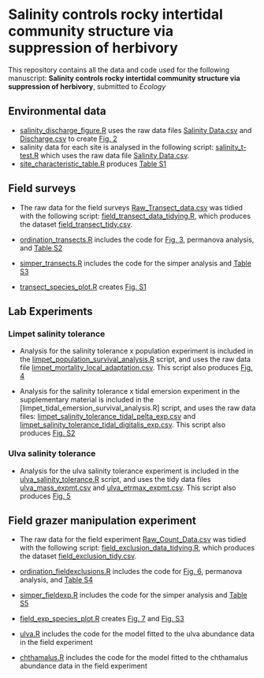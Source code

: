 # Salinity controls rocky intertidal community structure via suppression of herbivory

This repository contains all the data and code used for the following manuscript: **Salinity controls rocky intertidal community structure via suppression of herbivory**, submitted to *Ecology* 

## Environmental data

- [salinity_discharge_figure.R](https://github.com/sandraemry/SalinityandLimpets/blob/main/scripts/salinity_discharge_figure.R) uses the raw data files [Salinity Data.csv](https://github.com/sandraemry/SalinityandLimpets/blob/main/data/raw/Salinity%20Data.csv) and [Discharge.csv](https://github.com/sandraemry/SalinityandLimpets/blob/main/data/raw/Discharge.csv) to create [Fig. 2](https://github.com/sandraemry/SalinityandLimpets/blob/main/figures/salinity_discharge.jpeg)
- salinity data for each site is analysed in the following script: [salinity_t-test.R](https://github.com/sandraemry/SalinityandLimpets/blob/main/scripts/salinity_t-test.R) which uses the raw data file [Salinity Data.csv](https://github.com/sandraemry/SalinityandLimpets/blob/main/data/raw/Salinity%20Data.csv). 
- [site_characteristic_table.R](https://github.com/sandraemry/SalinityandLimpets/blob/main/scripts/site_characteristic_table.R) produces [Table S1](https://github.com/sandraemry/SalinityandLimpets/blob/main/figures/site_characteristics.png)


## Field surveys
- The raw data for the field surveys [Raw_Transect_data.csv](https://github.com/sandraemry/SalinityandLimpets/blob/main/data/raw/Raw_Transect_data.csv) was tidied with the following script: [field_transect_data_tidying.R](https://github.com/sandraemry/SalinityandLimpets/blob/main/scripts/field_transect_data_tidying.R), which produces the dataset [field_transect_tidy.csv](https://github.com/sandraemry/SalinityandLimpets/blob/main/data/tidy/field_transect_tidy.csv). 

- [ordination_transects.R](https://github.com/sandraemry/SalinityandLimpets/blob/main/scripts/ordination_transects.R) includes the code for [Fig. 3](https://github.com/sandraemry/SalinityandLimpets/blob/main/figures/survey_nmds.png), permanova analysis, and [Table S2](https://github.com/sandraemry/SalinityandLimpets/blob/main/figures/transect_betadisper.png) 

- [simper_transects.R](https://github.com/sandraemry/SalinityandLimpets/blob/main/scripts/simper_transects.R) includes the code for the simper analysis and [Table S3](https://github.com/sandraemry/SalinityandLimpets/blob/main/figures/simper_table_fieldexp.png) 

- [transect_species_plot.R](https://github.com/sandraemry/SalinityandLimpets/blob/main/scripts/transect_species_plots.R) creates [Fig. S1](https://github.com/sandraemry/SalinityandLimpets/blob/main/figures/transect_multispecies_plot_SM.png)


## Lab Experiments

### Limpet salinity tolerance
- Analysis for the salinity tolerance x population experiment is included in the [limpet_population_survival_analysis.R]() script, and uses the raw data file [limpet_mortality_local_adaptation.csv](https://github.com/sandraemry/SalinityandLimpets/blob/main/data/raw/limpet_mortality_local_adaptation.csv). This script also produces [Fig. 4](https://github.com/sandraemry/SalinityandLimpets/blob/main/figures/survival_plots_grid.png)

- Analysis for the salinity tolerance x tidal emersion experiment in the supplementary material is included in the [limpet_tidal_emersion_survival_analysis.R] script, and uses the raw data files: [limpet_salinity_tolerance_tidal_pelta_exp.csv](https://github.com/sandraemry/SalinityandLimpets/blob/main/data/raw/limpet_salinity_tolerance_tidal_pelta_exp.csv) and [limpet_salinity_tolerance_tidal_digitalis_exp.csv](https://github.com/sandraemry/SalinityandLimpets/blob/main/data/raw/limpet_salinity_tolerance_tidal_digitalis_exp.csv). This script also produces [Fig. S2](https://github.com/sandraemry/SalinityandLimpets/blob/main/figures/transect_betadisper.png)  


### Ulva salinity tolerance
- Analysis for the ulva salinity tolerance experiment is included in the [ulva_salinity_tolerance.R](https://github.com/sandraemry/SalinityandLimpets/blob/main/scripts/ulva_salinity_tolerance.R) script, and uses the tidy data files [ulva_mass_expmt.csv](https://github.com/sandraemry/SalinityandLimpets/blob/main/data/tidy/ulva_mass_expmt.csv) and [ulva_etrmax_expmt.csv](https://github.com/sandraemry/SalinityandLimpets/blob/main/data/tidy/ulva_etrmax_expmt.csv). This script also produces [Fig. 5](https://github.com/sandraemry/SalinityandLimpets/blob/main/figures/ulva_tolerance.png)


## Field grazer manipulation experiment 

- The raw data for the field experiment [Raw_Count_Data.csv](https://github.com/sandraemry/SalinityandLimpets/blob/main/data/raw/Raw_Count_Data.csv) was tidied with the following script: [field_exclusion_data_tidying.R](https://github.com/sandraemry/SalinityandLimpets/blob/main/scripts/field_exclusion_data_tidying.R), which produces the dataset [field_exclusion_tidy.csv](https://github.com/sandraemry/SalinityandLimpets/blob/main/data/tidy/field_exclusion_tidy.csv). 

- [ordination_fieldexclusions.R](https://github.com/sandraemry/SalinityandLimpets/blob/main/scripts/ordination_fieldexclusions.R) includes the code for [Fig. 6](https://github.com/sandraemry/SalinityandLimpets/blob/main/figures/exp_nmds.png), permanova analysis, and [Table S4](https://github.com/sandraemry/SalinityandLimpets/blob/main/figures/exp_betadisper.png)

- [simper_fieldexp.R](https://github.com/sandraemry/SalinityandLimpets/blob/main/scripts/simper_fieldexp.R) includes the code for the simper analysis and [Table S5](https://github.com/sandraemry/SalinityandLimpets/blob/main/figures/simper_table_fieldexp.png)

- [field_exp_species_plot.R](https://github.com/sandraemry/SalinityandLimpets/blob/main/scripts/field_exp_species_plot.R) creates [Fig. 7](https://github.com/sandraemry/SalinityandLimpets/blob/main/figures/means_errors_ulva_chthamalus.png) and [Fig. S3](https://github.com/sandraemry/SalinityandLimpets/blob/main/figures/multi_species_plot_SM.png)

- [ulva.R](https://github.com/sandraemry/SalinityandLimpets/blob/main/scripts/ulva.R) includes the code for the model fitted to the ulva abundance data in the field experiment

- [chthamalus.R](https://github.com/sandraemry/SalinityandLimpets/blob/main/scripts/chthamalus.R) includes the code for the model fitted to the chthamalus abundance data in the field experiment


